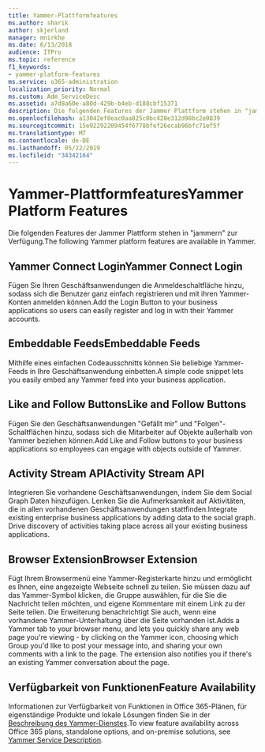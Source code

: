 ```yaml
---
title: Yammer-Plattformfeatures
ms.author: sharik
author: skjerland
manager: mnirkhe
ms.date: 6/13/2018
audience: ITPro
ms.topic: reference
f1_keywords:
- yammer-platform-features
ms.service: o365-administration
localization_priority: Normal
ms.custom: Adm_ServiceDesc
ms.assetid: a7d8a60e-a80d-429b-b4eb-d188cbf15371
description: Die folgenden Features der Jammer Plattform stehen in "jammern" zur Verfügung.
ms.openlocfilehash: a13042ef0eac0aa825c0bc428e312d98bc2e0839
ms.sourcegitcommit: 15e92292209454f6778bfef26ecab96bfc71ef5f
ms.translationtype: MT
ms.contentlocale: de-DE
ms.lasthandoff: 05/22/2019
ms.locfileid: "34342164"
---
```

# <a name="yammer-platform-features"></a><span data-ttu-id="3f1da-103">Yammer-Plattformfeatures</span><span class="sxs-lookup"><span data-stu-id="3f1da-103">Yammer Platform Features</span></span>

<span data-ttu-id="3f1da-104">Die folgenden Features der Jammer Plattform stehen in "jammern" zur Verfügung.</span><span class="sxs-lookup"><span data-stu-id="3f1da-104">The following Yammer platform features are available in Yammer.</span></span>
  
## <a name="yammer-connect-login"></a><span data-ttu-id="3f1da-105">Yammer Connect Login</span><span class="sxs-lookup"><span data-stu-id="3f1da-105">Yammer Connect Login</span></span>
<span data-ttu-id="3f1da-106"><a name="bkmk_YammerConnectLogin"> </a></span><span class="sxs-lookup"><span data-stu-id="3f1da-106"></span></span>

<span data-ttu-id="3f1da-107">Fügen Sie Ihren Geschäftsanwendungen die Anmeldeschaltfläche hinzu, sodass sich die Benutzer ganz einfach registrieren und mit ihren Yammer-Konten anmelden können.</span><span class="sxs-lookup"><span data-stu-id="3f1da-107">Add the Login Button to your business applications so users can easily register and log in with their Yammer accounts.</span></span>
  
## <a name="embeddable-feeds"></a><span data-ttu-id="3f1da-108">Embeddable Feeds</span><span class="sxs-lookup"><span data-stu-id="3f1da-108">Embeddable Feeds</span></span>
<span data-ttu-id="3f1da-109"><a name="bkmk_EmbeddableFeeds"> </a></span><span class="sxs-lookup"><span data-stu-id="3f1da-109"></span></span>

<span data-ttu-id="3f1da-110">Mithilfe eines einfachen Codeausschnitts können Sie beliebige Yammer-Feeds in Ihre Geschäftsanwendung einbetten.</span><span class="sxs-lookup"><span data-stu-id="3f1da-110">A simple code snippet lets you easily embed any Yammer feed into your business application.</span></span>
  
## <a name="like-and-follow-buttons"></a><span data-ttu-id="3f1da-111">Like and Follow Buttons</span><span class="sxs-lookup"><span data-stu-id="3f1da-111">Like and Follow Buttons</span></span>
<span data-ttu-id="3f1da-112"><a name="bkmk_LikeAndFollowButtons"> </a></span><span class="sxs-lookup"><span data-stu-id="3f1da-112"></span></span>

<span data-ttu-id="3f1da-113">Fügen Sie den Geschäftsanwendungen "Gefällt mir" und "Folgen"-Schaltflächen hinzu, sodass sich die Mitarbeiter auf Objekte außerhalb von Yammer beziehen können.</span><span class="sxs-lookup"><span data-stu-id="3f1da-113">Add Like and Follow buttons to your business applications so employees can engage with objects outside of Yammer.</span></span>
  
## <a name="activity-stream-api"></a><span data-ttu-id="3f1da-114">Activity Stream API</span><span class="sxs-lookup"><span data-stu-id="3f1da-114">Activity Stream API</span></span>
<span data-ttu-id="3f1da-115"><a name="bkmk_ActivityStreamAPI"> </a></span><span class="sxs-lookup"><span data-stu-id="3f1da-115"></span></span>

<span data-ttu-id="3f1da-p101">Integrieren Sie vorhandene Geschäftsanwendungen, indem Sie dem Social Graph Daten hinzufügen. Lenken Sie die Aufmerksamkeit auf Aktivitäten, die in allen vorhandenen Geschäftsanwendungen stattfinden.</span><span class="sxs-lookup"><span data-stu-id="3f1da-p101">Integrate existing enterprise business applications by adding data to the social graph. Drive discovery of activities taking place across all your existing business applications.</span></span>
  
## <a name="browser-extension"></a><span data-ttu-id="3f1da-118">Browser Extension</span><span class="sxs-lookup"><span data-stu-id="3f1da-118">Browser Extension</span></span>
<span data-ttu-id="3f1da-119"><a name="bkmk_BrowserExtension"> </a></span><span class="sxs-lookup"><span data-stu-id="3f1da-119"></span></span>

<span data-ttu-id="3f1da-p102">Fügt Ihrem Browsermenü eine Yammer-Registerkarte hinzu und ermöglicht es Ihnen, eine angezeigte Webseite schnell zu teilen. Sie müssen dazu auf das Yammer-Symbol klicken, die Gruppe auswählen, für die Sie die Nachricht teilen möchten, und eigene Kommentare mit einem Link zu der Seite teilen. Die Erweiterung benachrichtigt Sie auch, wenn eine vorhandene Yammer-Unterhaltung über die Seite vorhanden ist.</span><span class="sxs-lookup"><span data-stu-id="3f1da-p102">Adds a Yammer tab to your browser menu, and lets you quickly share any web page you're viewing - by clicking on the Yammer icon, choosing which Group you'd like to post your message into, and sharing your own comments with a link to the page. The extension also notifies you if there's an existing Yammer conversation about the page.</span></span> 
  
## <a name="feature-availability"></a><span data-ttu-id="3f1da-122">Verfügbarkeit von Funktionen</span><span class="sxs-lookup"><span data-stu-id="3f1da-122">Feature Availability</span></span>
<span data-ttu-id="3f1da-123"><a name="bkmk_BrowserExtension"> </a></span><span class="sxs-lookup"><span data-stu-id="3f1da-123"></span></span>

<span data-ttu-id="3f1da-124">Informationen zur Verfügbarkeit von Funktionen in Office 365-Plänen, für eigenständige Produkte und lokale Lösungen finden Sie in der [Beschreibung des Yammer-Dienstes](yammer-service-description.md).</span><span class="sxs-lookup"><span data-stu-id="3f1da-124">To view feature availability across Office 365 plans, standalone options, and on-premise solutions, see [Yammer Service Description](yammer-service-description.md).</span></span>
  

